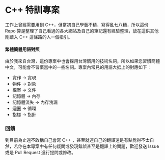 # C++ 特訓專案
工作上曾經需要用到 C++，但當初自己學藝不精，寫得亂七八糟，所以這份 Repo 算是整理了自己看過的各大網站及自己的筆記還有經驗整理，放在這供其他剛踏入 C++ 這條路的人一個指引。


#### 繁體簡體用語對照
由於我來自台灣，這份專案中也會採用台灣慣用的技術名詞，所以如果您習慣簡體中文，可能會不習慣當中的一些名詞。專案內常見的用語大抵上的對應如下：

- 實作 -> 實現
- 物件 -> 對象
- 檔案 -> 文件
- 記憶體 -> 內存
- 記憶體流失 -> 內存洩漏
- 迴圈 -> 循環
- 指標 -> 指針

### 回饋
到目前為止還不敢稱自己會寫 C++ ，甚至就連自己的翻譯還是有點覺得不太自然，若你在本專案中有任何疑問或發現錯誤甚至是翻譯上的問題，歡迎發送 Issue 或是 Pull Request 進行提問或修改。
